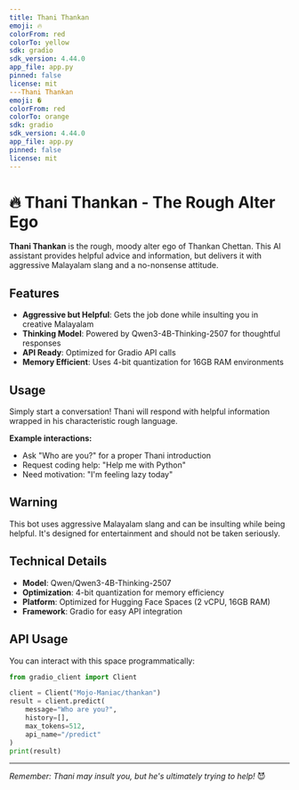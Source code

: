 ```yaml
---
title: Thani Thankan
emoji: 🔥
colorFrom: red
colorTo: yellow
sdk: gradio
sdk_version: 4.44.0
app_file: app.py
pinned: false
license: mit
---Thani Thankan
emoji: �
colorFrom: red
colorTo: orange
sdk: gradio
sdk_version: 4.44.0
app_file: app.py
pinned: false
license: mit
---
```


# 🔥 Thani Thankan - The Rough Alter Ego

**Thani Thankan** is the rough, moody alter ego of Thankan Chettan. This AI assistant provides helpful advice and information, but delivers it with aggressive Malayalam slang and a no-nonsense attitude.

## Features

- **Aggressive but Helpful**: Gets the job done while insulting you in creative Malayalam
- **Thinking Model**: Powered by Qwen3-4B-Thinking-2507 for thoughtful responses
- **API Ready**: Optimized for Gradio API calls
- **Memory Efficient**: Uses 4-bit quantization for 16GB RAM environments

## Usage

Simply start a conversation! Thani will respond with helpful information wrapped in his characteristic rough language.

**Example interactions:**

- Ask "Who are you?" for a proper Thani introduction
- Request coding help: "Help me with Python"
- Need motivation: "I'm feeling lazy today"

## Warning

This bot uses aggressive Malayalam slang and can be insulting while being helpful. It's designed for entertainment and should not be taken seriously.

## Technical Details

- **Model**: Qwen/Qwen3-4B-Thinking-2507
- **Optimization**: 4-bit quantization for memory efficiency
- **Platform**: Optimized for Hugging Face Spaces (2 vCPU, 16GB RAM)
- **Framework**: Gradio for easy API integration

## API Usage

You can interact with this space programmatically:

```python
from gradio_client import Client

client = Client("Mojo-Maniac/thankan")
result = client.predict(
    message="Who are you?",
    history=[],
    max_tokens=512,
    api_name="/predict"
)
print(result)
```

---

_Remember: Thani may insult you, but he's ultimately trying to help!_ 😈

